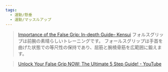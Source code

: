 ```yaml
---
tags:
  - 運動/懸垂
  - 運動/マッスルアップ
---
```

>[Importance of the False Grip: In-depth Guide– Kensui](https://kensuifitness.com/ja/blogs/news/false-grip)
>フォルスグリップは前腕の素晴らしいトレーニングです。
フォールスグリップは手首を曲げた状態での等尺性の保持であり、屈筋と腕橈骨筋を広範囲に鍛えます。

>[Unlock Your False Grip NOW: The Ultimate 5 Step Guide! - YouTube](https://www.youtube.com/watch?v=zxmcl6uL228)

